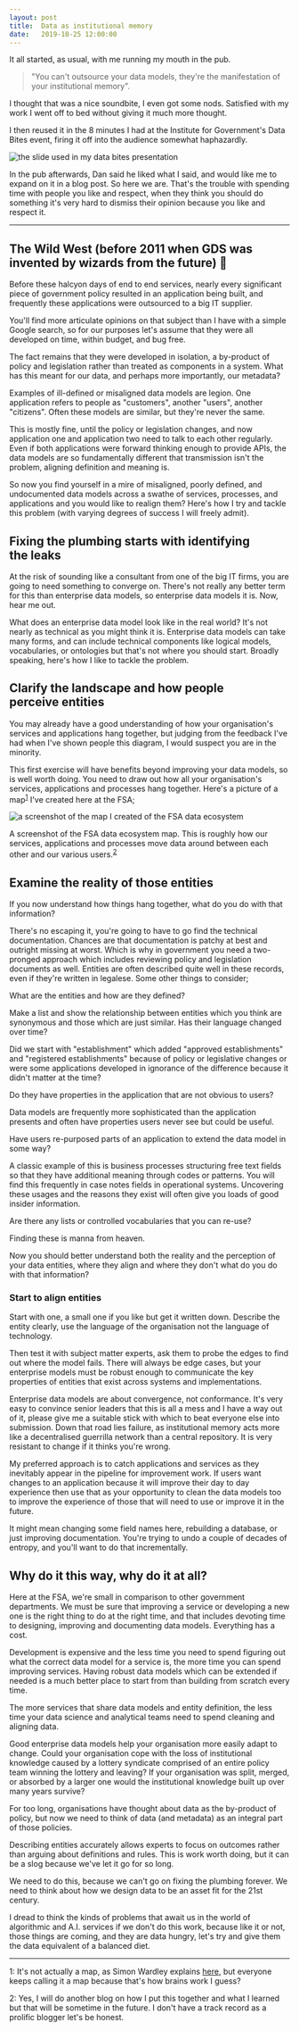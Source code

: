 ```yaml
---
layout: post
title:  Data as institutional memory
date:   2019-10-25 12:00:00
---
```


It all started, as usual, with me running my mouth in the pub.

>"You can't outsource your data models, they're the manifestation of your institutional memory".

I thought that was a nice soundbite, I even got some nods. Satisfied with my work I went off to bed without giving it much more thought.

I then reused it in the 8 minutes I had at the Institute for Government's Data Bites event, firing it off into the audience somewhat haphazardly.

![the slide used in my data bites presentation](../images/data-bites-slide.png)

In the pub afterwards, Dan said he liked what I said, and would like me to expand on it in a blog post. So here we are. That's the trouble with spending time with people you like and respect, when they think you should do something it's very hard to dismiss their opinion because you like and respect it.

---

## The Wild West (before 2011 when GDS was invented by wizards from the future) 🧙
Before these halcyon days of end to end services, nearly every significant piece of government policy resulted in an application being built, and frequently these applications were outsourced to a big IT supplier.

You'll find more articulate opinions on that subject than I have with a simple Google search, so for our purposes let's assume that they were all developed on time, within budget, and bug free.

The fact remains that they were developed in isolation, a by-product of policy and legislation rather than treated as components in a system. What has this meant for our data, and perhaps more importantly, our metadata?

Examples of ill-defined or misaligned data models are legion. One application refers to people as "customers", another "users", another "citizens". Often these models are similar, but they're never the same.

This is mostly fine, until the policy or legislation changes, and now application one and application two need to talk to each other regularly. Even if both applications were forward thinking enough to provide APIs, the data models are so fundamentally different that transmission isn't the problem, aligning definition and meaning is.

So now you find yourself in a mire of misaligned, poorly defined, and undocumented data models across a swathe of services, processes, and applications and you would like to realign them? Here's how I try and tackle this problem (with varying degrees of success I will freely admit).

## Fixing the plumbing starts with identifying the leaks
At the risk of sounding like a consultant from one of the big IT firms, you are going to need something to converge on. There's not really any better term for this than enterprise data models, so enterprise data models it is. Now, hear me out.

What does an enterprise data model look like in the real world? It's not nearly as technical as you might think it is. Enterprise data models can take many forms, and can include technical components like logical models, vocabularies, or ontologies but that's not where you should start. Broadly speaking, here's how I like to tackle the problem.

## Clarify the landscape and how people perceive entities
You may already have a good understanding of how your organisation's services and applications hang together, but judging from the feedback I've had when I've shown people this diagram, I would suspect you are in the minority.

This first exercise will have benefits beyond improving your data models, so is well worth doing. You need to draw out how all your organisation's services, applications and processes hang together. Here's a picture of a map<sup>[1](#footnote1)</sup> I've created here at the FSA;

![a screenshot of the map I created of the FSA data ecosystem](../images/data-ecosystem.jpg)

A screenshot of the FSA data ecosystem map. This is roughly how our services, applications and processes move data around between each other and our various users.<sup>[2](#footnote2)</sup>

## Examine the reality of those entities
If you now understand how things hang together, what do you do with that information?

There's no escaping it, you're going to have to go find the technical documentation. Chances are that documentation is patchy at best and outright missing at worst. Which is why in government you need a two-pronged approach which includes reviewing policy and legislation documents as well. Entities are often described quite well in these records, even if they're written in legalese.
Some other things to consider;

What are the entities and how are they defined?

Make a list and show the relationship between entities which you think are synonymous and those which are just similar.
Has their language changed over time?

Did we start with "establishment" which added "approved establishments" and "registered establishments" because of policy or legislative changes or were some applications developed in ignorance of the difference because it didn't matter at the time?

Do they have properties in the application that are not obvious to users?

Data models are frequently more sophisticated than the application presents and often have properties users never see but could be useful.

Have users re-purposed parts of an application to extend the data model in some way?

A classic example of this is business processes structuring free text fields so that they have additional meaning through codes or patterns. You will find this frequently in case notes fields in operational systems. Uncovering these usages and the reasons they exist will often give you loads of good insider information.

Are there any lists or controlled vocabularies that you can re-use?

Finding these is manna from heaven.

Now you should better understand both the reality and the perception of your data entities, where they align and where they don't what do you do with that information?

### Start to align entities
Start with one, a small one if you like but get it written down. Describe the entity clearly, use the language of the organisation not the language of technology.

Then test it with subject matter experts, ask them to probe the edges to find out where the model fails. There will always be edge cases, but your enterprise models must be robust enough to communicate the key properties of entities that exist across systems and implementations.

Enterprise data models are about convergence, not conformance. It's very easy to convince senior leaders that this is all a mess and I have a way out of it, please give me a suitable stick with which to beat everyone else into submission.
Down that road lies failure, as institutional memory acts more like a decentralised guerrilla network than a central repository. It is very resistant to change if it thinks you're wrong.

My preferred approach is to catch applications and services as they inevitably appear in the pipeline for improvement work. If users want changes to an application because it will improve their day to day experience then use that as your opportunity to clean the data models too to improve the experience of those that will need to use or improve it in the future.

It might mean changing some field names here, rebuilding a database, or just improving documentation. You're trying to undo a couple of decades of entropy, and you'll want to do that incrementally.

## Why do it this way, why do it at all?
Here at the FSA, we're small in comparison to other government departments. We must be sure that improving a service or developing a new one is the right thing to do at the right time, and that includes devoting time to designing, improving and documenting data models. Everything has a cost.

Development is expensive and the less time you need to spend figuring out what the correct data model for a service is, the more time you can spend improving services. Having robust data models which can be extended if needed is a much better place to start from than building from scratch every time.

The more services that share data models and entity definition, the less time your data science and analytical teams need to spend cleaning and aligning data.

Good enterprise data models help your organisation more easily adapt to change. Could your organisation cope with the loss of institutional knowledge caused by a lottery syndicate comprised of an entire policy team winning the lottery and leaving?
If your organisation was split, merged, or absorbed by a larger one would the institutional knowledge built up over many years survive?

For too long, organisations have thought about data as the by-product of policy, but now we need to think of data (and metadata) as an integral part of those policies.

Describing entities accurately allows experts to focus on outcomes rather than arguing about definitions and rules. This is work worth doing, but it can be a slog because we've let it go for so long.

We need to do this, because we can't go on fixing the plumbing forever. We need to think about how we design data to be an asset fit for the 21st century.

I dread to think the kinds of problems that await us in the world of algorithmic and A.I. services if we don't do this work, because like it or not, those things are coming, and they are data hungry, let's try and give them the data equivalent of a balanced diet.

---

<a name="footnote1">1</a>: It's not actually a map, as Simon Wardley explains [here](https://twitter.com/swardley/status/1146776781330034688?s=20), but everyone keeps calling it a map because that's how brains work I guess?

<a name="footnote2">2</a>: Yes, I will do another blog on how I put this together and what I learned but that will be sometime in the future. I don't have a track record as a prolific blogger let's be honest.
